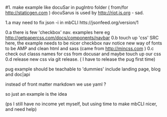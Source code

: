 

#1. make example like docuSar in pugIntro folder
( from/for http://staticgen.com )
docuSarus is used by http://riot.js.org - sad.

1.a may need to fix json -i in mbCLI  htts://jsonfeed.org/version/1

0.a there is few 'checkbox' nav. examples here
 eg http://getpapercss.com/docs/components/navbar
0.b touch up 'css' SRC here, the example needs to be nicer checkbox nav
 notice new way of fonts to be AMP
 and clean html and sass
 (came from http://mincss.com )
0.c check out classs names for css from docusar and maybe touch up our css
0.d release new css via git release. ( I have to release the pug first time)

pug example should be teachable to 'dummies' 
include landing page, blog and doc|api

instead of front matter markdown we use yaml ?

so just an example is the idea

(ps I still have no income yet myself, but using time to make mbCLI nicer, and need help)